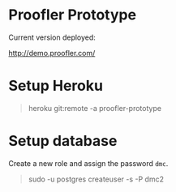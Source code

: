 # Proofler Prototype

Current version deployed:

http://demo.proofler.com/

# Setup Heroku

> heroku git:remote -a proofler-prototype

# Setup database

Create a new role and assign the password `dmc`.

> sudo -u postgres createuser -s -P dmc2
